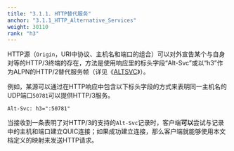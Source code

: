 ```yaml
---
title: "3.1.1. HTTP替代服务"
anchor: "3.1.1_HTTP_Alternative_Services"
weight: 30110
rank: "h3"
---
```


HTTP源（`Origin`，URI中协议、主机名和端口的组合）可以对外宣告某个与自身对等的HTTP/3终端的存在，方法是使用响应里的标头字段“Alt-Svc”或以“h3”作为ALPN的HTTP/2替代服务帧（详见《[ALTSVC]()》）。

例如，某源可以通过在HTTP响应中包含以下标头字段的方式来表明同一主机名的UDP端口`50781`可以提供HTTP/3服务。

```
Alt-Svc: h3=":50781"
```

当接收到一条表明了对HTTP/3的支持的`Alt-Svc`记录时，客户端**可以**尝试与记录中的主机和端口建立QUIC连接；如果成功建立连接，那么客户端就能够使用本文档定义的映射来发送HTTP请求。
